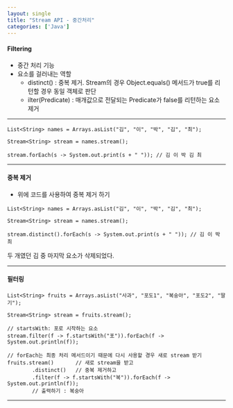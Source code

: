 ```yaml
---
layout: single
title: "Stream API - 중간처리"
categories: ['Java']
---
```


#### Filtering
* 중간 처리 기능
* 요소를 걸러내는 역할
    * distinct() : 중복 제거. Stream의 경우 Object.equals() 메서드가 true를 리턴할 경우 동일 객체로 판단
    * ilter(Predicate) : 매개값으로 전달되는 Predicate가 false를 리턴하는 요소 제거
   
***

```
List<String> names = Arrays.asList("김", "이", "박", "김", "최");
		
Stream<String> stream = names.stream();

stream.forEach(s -> System.out.print(s + " ")); // 김 이 박 김 최
```   
   
***

#### 중복 제거
* 위에 코드를 사용하여 중복 제거 하기
   
```
List<String> names = Arrays.asList("김", "이", "박", "김", "최");
		
Stream<String> stream = names.stream();

stream.distinct().forEach(s -> System.out.print(s + " ")); // 김 이 박 최
```
   
두 개였던 김 중 마지막 요소가 삭제되었다.   
   
***

#### 필터링
```
List<String> fruits = Arrays.asList("사과", "포도1", "복숭아", "포도2", "딸기");
		
Stream<String> stream = fruits.stream();

// startsWith: 포로 시작하는 요소
stream.filter(f -> f.startsWith("포")).forEach(f -> System.out.println(f));

// forEach는 최종 처리 메서드이기 때문에 다시 사용할 경우 새로 stream 받기
fruits.stream()       // 새로 stream을 받고
        .distinct()   // 중복 제거하고
        .filter(f -> f.startsWith("복")).forEach(f -> System.out.println(f));
        // 출력하기 : 복숭아
```
   
***
